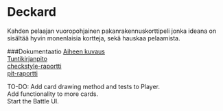 # Deckard
Kahden pelaajan vuoropohjainen pakanrakennuskorttipeli jonka ideana on sisältää hyvin monenlaisia kortteja, sekä hauskaa pelaamista.

###Dokumentaatio
[Aiheen kuvaus](https://github.com/JoePrime/Deckard/blob/master/dokumentaatio/aiheenKuvausJaRakenne.md)  
[Tuntikirjanpito](https://github.com/JoePrime/Deckard/blob/master/dokumentaatio/tuntikirjanpito.md)  
[checkstyle-raportti](https://github.com/JoePrime/Deckard/blob/master/dokumentaatio/checkstyle.html)  
[pit-raportti](https://github.com/JoePrime/Deckard/blob/master/dokumentaatio/pit-reports/201610080012/index.html)  


TO-DO: Add card drawing method and tests to Player.  
Add functionality to more cards.  
Start the Battle UI.
